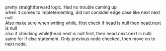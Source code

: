 pretty straightforward logic. Had no trouble caming up \
when it comes to impletementing, did not consider edge case like next next null. \
Also make sure when writing while, first check if head is null then head.next is null\
also if checking while(head.next is null first, then head.next.next is null)
same for if else statement. Only previous node checked, then move on to next node.
